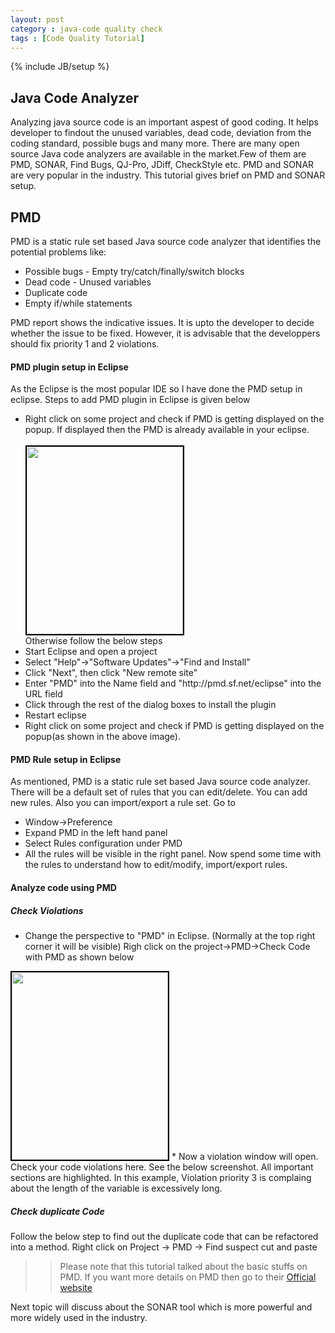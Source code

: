 ```yaml
---
layout: post
category : java-code quality check
tags : [Code Quality Tutorial]
---
```

{% include JB/setup %}

## Java Code Analyzer
Analyzing java source code is an important aspest of good coding. It helps developer to findout the unused variables, dead code, deviation from the coding standard, possible bugs and many more. There are many open source Java code analyzers are available in the market.Few of them are PMD, SONAR, Find Bugs, QJ-Pro, JDiff, CheckStyle etc. PMD and SONAR are very popular in the industry. This tutorial gives brief on PMD and SONAR setup.

## PMD
PMD is a static rule set based Java source code analyzer that identifies the potential problems like:
<ul>
 <li> Possible bugs - Empty try/catch/finally/switch blocks</li>
 <li> Dead code - Unused variables </li>
 <li> Duplicate code </li>
 <li> Empty if/while statements </li>
</ul>
PMD report shows the indicative issues. It is upto the developer to decide whether the issue to be fixed. However, it is advisable that the developpers should fix priority 1 and 2 violations.

#### PMD plugin setup in Eclipse
As the Eclipse is the most popular IDE so I have done the PMD setup in eclipse.
Steps to add PMD plugin in Eclipse is given below
<ul>
 <li> Right click on some project and check if PMD is getting displayed on the popup. If displayed then the PMD is already available in your eclipse. </li>
 <br/><img style="border:2px solid black" src="http://www.eclipsezone.com/articles/pmd/images/check_code_pmd.png" height="300" width="250"> <br/>
Otherwise follow the below steps
 <li> Start Eclipse and open a project </li>
 <li> Select "Help"->"Software Updates"->"Find and Install" </li>
 <li> Click "Next", then click "New remote site" </li>
 <li> Enter "PMD" into the Name field and "http://pmd.sf.net/eclipse" into the URL field </li>
 <li> Click through the rest of the dialog boxes to install the plugin </li>
 <li> Restart eclipse </li>
 <li> Right click on some project and check if PMD is getting displayed on the popup(as shown in the above image).</li> 
</ul>

#### PMD Rule setup in Eclipse
As mentioned, PMD is a static rule set based Java source code analyzer. There will be a default set of rules that you can edit/delete. You can add new rules. Also you can import/export a rule set. Go to
 * Window->Preference
 * Expand PMD in the left hand panel
 * Select Rules configuration under PMD
 * All the rules will be visible in the right panel.
Now spend some time with the rules to understand how to edit/modify, import/export rules.

#### Analyze code using PMD
##### Check Violations
 * Change the perspective to "PMD" in Eclipse. (Normally at the top right corner it will be visible)
Righ click on the project->PMD->Check Code with PMD as shown below
<img border="2" style="border:2px solid black" src="http://www.eclipsezone.com/articles/pmd/images/check_code_pmd.png" height="300" width="250">
* Now a violation window will open. Check your code violations here.
See the below screenshot. All important sections are highlighted. In this example, Violation priority 3 is complaing about the length of the variable is excessively long.

##### Check duplicate Code
Follow the below step to find out the duplicate code that can be refactored into a method.
Right click on Project -> PMD -> Find suspect cut and paste

>> Please note that this tutorial talked about the basic stuffs on PMD. If you want more details on PMD then go to their [Official website](http://pmd.sourceforge.net/)

Next topic will discuss about the SONAR tool which is more powerful and more widely used in the industry.
